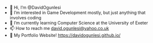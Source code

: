 - 👋 Hi, I’m @DavidOgunlesi
- 👀 I’m interested in Game Development mostly, but just anything that involves coding
- 🌱 I’m currently learning Computer Science at the University of Exeter
- 📫 How to reach me david.ogunlesi@yahoo.co.uk
- 🎈 My Portfolio Website! https://davidogunlesi.github.io/ 

<!---
DavidOgunlesi/DavidOgunlesi is a ✨ special ✨ repository because its `README.md` (this file) appears on your GitHub profile.
You can click the Preview link to take a look at your changes.
--->
